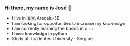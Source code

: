 ### Hi there, my name is José 👋

* I live in 🇧🇷, Aracaju-SE
* I am looking for opportunities to increase my knowledge
* I am currently learning the basics in c ++
* I have knowledge in python
* Study at Tiradentes University - Sergipe
<!--
**Regulus01/Regulus01** is a ✨ _special_ ✨ repository because its `README.md` (this file) appears on your GitHub profile.
Here are some ideas to get you started:

- 🔭 I’m currently working on ...
- 🌱 I’m currently learning ...
- 👯 I’m looking to collaborate on ...
- 🤔 I’m looking for help with ...
- 💬 Ask me about ...
- 📫 How to reach me: ...
- 😄 Pronouns: ...
- ⚡ Fun fact: ...
-->
